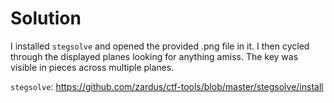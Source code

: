 # Solution

I installed ```stegsolve``` and opened the provided .png file in it. I then cycled through the
    displayed planes looking for anything amiss. The key was visible in pieces across multiple
    planes.

```stegsolve```: https://github.com/zardus/ctf-tools/blob/master/stegsolve/install 

